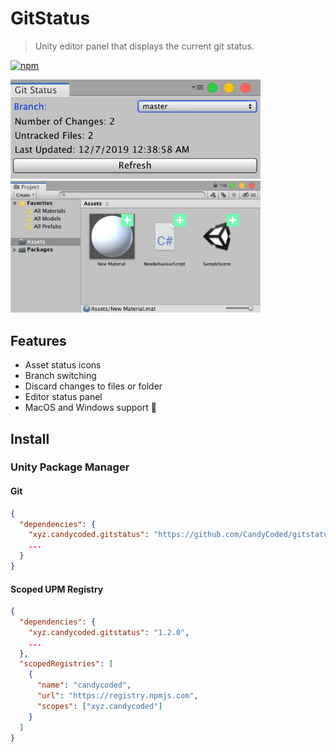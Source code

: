 # GitStatus

> Unity editor panel that displays the current git status.

[![npm](https://img.shields.io/npm/v/xyz.candycoded.gitstatus)](https://www.npmjs.com/package/xyz.candycoded.gitstatus)

<img src="Screenshots/editorpanel.png" width="400">
<br>
<img src="Screenshots/projectpanel.png" width="400">

## Features

- Asset status icons
- Branch switching
- Discard changes to files or folder
- Editor status panel
- MacOS and Windows support 🎉

## Install

### Unity Package Manager

#### Git

```json
{
  "dependencies": {
    "xyz.candycoded.gitstatus": "https://github.com/CandyCoded/gitstatus.git#v1.2.0",
    ...
  }
}
```

#### Scoped UPM Registry

```json
{
  "dependencies": {
    "xyz.candycoded.gitstatus": "1.2.0",
    ...
  },
  "scopedRegistries": [
    {
      "name": "candycoded",
      "url": "https://registry.npmjs.com",
      "scopes": ["xyz.candycoded"]
    }
  ]
}
```
